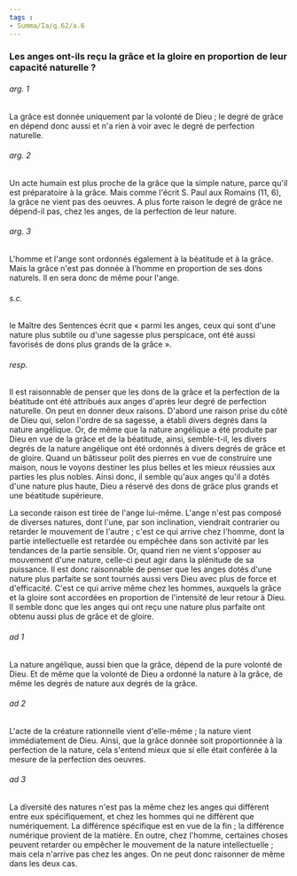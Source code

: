 ```yaml
---
tags : 
- Summa/Ia/q.62/a.6
---
```


### Les anges ont-ils reçu la grâce et la gloire en proportion de leur capacité naturelle ?

###### arg. 1
La grâce est donnée uniquement par la volonté de Dieu ; le degré de grâce en dépend donc aussi et n'a rien à voir avec le degré de perfection naturelle. 

###### arg. 2
Un acte humain est plus proche de la grâce que la simple nature, parce qu'il est préparatoire à la grâce. Mais comme l'écrit S. Paul aux Romains (11, 6), la grâce ne vient pas des oeuvres. A plus forte raison le degré de grâce ne dépend-il pas, chez les anges, de la perfection de leur nature. 

###### arg. 3
L'homme et l'ange sont ordonnés également à la béatitude et à la grâce. Mais la grâce n'est pas donnée à l'homme en proportion de ses dons naturels. Il en sera donc de même pour l'ange. 

###### s.c.
le Maître des Sentences écrit que « parmi les anges, ceux qui sont d'une nature plus subtile ou d'une sagesse plus perspicace, ont été aussi favorisés de dons plus grands de la grâce ». 

###### resp.
Il est raisonnable de penser que les dons de la grâce et la perfection de la béatitude ont été attribués aux anges d'après leur degré de perfection naturelle. On peut en donner deux raisons. D'abord une raison prise du côté de Dieu qui, selon l'ordre de sa sagesse, a établi divers degrés dans la nature angélique. Or, de même que la nature angélique a été produite par Dieu en vue de la grâce et de la béatitude, ainsi, semble-t-il, les divers degrés de la nature angélique ont été ordonnés à divers degrés de grâce et de gloire. Quand un bâtisseur polit des pierres en vue de construire une maison, nous le voyons destiner les plus belles et les mieux réussies aux parties les plus nobles. Ainsi donc, il semble qu'aux anges qu'il a dotés d'une nature plus haute, Dieu a réservé des dons de grâce plus grands et une béatitude supérieure. 

La seconde raison est tirée de l'ange lui-même. L'ange n'est pas composé de diverses natures, dont l'une, par son inclination, viendrait contrarier ou retarder le mouvement de l'autre ; c'est ce qui arrive chez l'homme, dont la partie intellectuelle est retardée ou empêchée dans son activité par les tendances de la partie sensible. Or, quand rien ne vient s'opposer au mouvement d'une nature, celle-ci peut agir dans la plénitude de sa puissance. Il est donc raisonnable de penser que les anges dotés d'une nature plus parfaite se sont tournés aussi vers Dieu avec plus de force et d'efficacité. C'est ce qui arrive même chez les hommes, auxquels la grâce et la gloire sont accordées en proportion de l'intensité de leur retour à Dieu. Il semble donc que les anges qui ont reçu une nature plus parfaite ont obtenu aussi plus de grâce et de gloire. 

###### ad 1
La nature angélique, aussi bien que la grâce, dépend de la pure volonté de Dieu. Et de même que la volonté de Dieu a ordonné la nature à la grâce, de même les degrés de nature aux degrés de la grâce. 

###### ad 2
L'acte de la créature rationnelle vient d'elle-même ; la nature vient immédiatement de Dieu. Ainsi, que la grâce donnée soit proportionnée à la perfection de la nature, cela s'entend mieux que si elle était conférée à la mesure de la perfection des oeuvres. 

###### ad 3
La diversité des natures n'est pas la même chez les anges qui diffèrent entre eux spécifiquement, et chez les hommes qui ne diffèrent que numériquement. La différence spécifique est en vue de la fin ; la différence numérique provient de la matière. En outre, chez l'homme, certaines choses peuvent retarder ou empêcher le mouvement de la nature intellectuelle ; mais cela n'arrive pas chez les anges. On ne peut donc raisonner de même dans les deux cas. 



